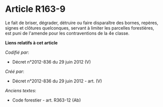 # Article R163-9

Le fait de briser, dégrader, détruire ou faire disparaître des bornes, repères, signes et clôtures quelconques, servant à
limiter les parcelles forestières, est puni de l'amende pour les contraventions de la 4e classe.

**Liens relatifs à cet article**

_Codifié par_:

  - Décret n°2012-836 du 29 juin 2012 (V)

_Créé par_:

  - Décret n°2012-836 du 29 juin 2012 - art. (V)

_Anciens textes_:

  - Code forestier - art. R363-12 (Ab)
